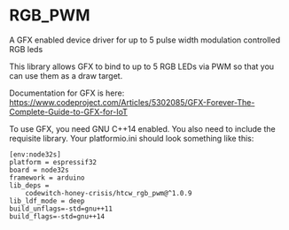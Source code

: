 # RGB_PWM

A GFX enabled device driver for up to 5 pulse width modulation controlled RGB leds

This library allows GFX to bind to up to 5 RGB LEDs via PWM so that you can use them as a draw target.

Documentation for GFX is here: https://www.codeproject.com/Articles/5302085/GFX-Forever-The-Complete-Guide-to-GFX-for-IoT

To use GFX, you need GNU C++14 enabled. You also need to include the requisite library. Your platformio.ini should look something like this:

```
[env:node32s]
platform = espressif32
board = node32s
framework = arduino
lib_deps = 
	codewitch-honey-crisis/htcw_rgb_pwm@^1.0.9
lib_ldf_mode = deep
build_unflags=-std=gnu++11
build_flags=-std=gnu++14
```